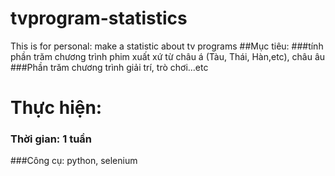# tvprogram-statistics
This is for personal: make a statistic about tv programs
##Mục tiêu: 
###tính phần trăm chương trình phim xuất xứ từ châu á (Tàu, Thái, Hàn,etc), châu âu
###Phần trăm chương trình giải trí, trò chơi...etc
# Thực hiện: 
### Thời gian: 1 tuần
###Công cụ: python, selenium
